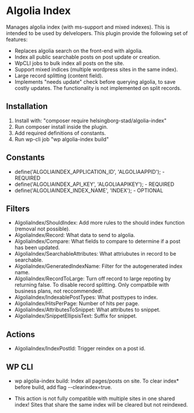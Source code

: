 # Algolia Index

Manages algolia index (with ms-support and mixed indexes). This is intended to be used by delvelopers. This plugin provide the following set of features:

 - Replaces algolia search on the front-end with algolia. 
 - Index all public searchable posts on post update or creation.
 - WpCLI jobs to bulk index all posts on the site. 
 - Support mixed indices (multiple wordpress sites in the same index). 
 - Large record splitting (content field). 
 - Implements "needs update" check before querying algolia, to save costly updates. The functionality is not implemented on split records. 

 ## Installation

 1. Install with: "composer require helsingborg-stad/algolia-index"
 2. Run composer install inside the plugin. 
 3. Add required definitions of constants.  
 3. Run wp-cli job "wp algolia-index build"

## Constants

- define('ALGOLIAINDEX_APPLICATION_ID', 'ALGOLIAAPPID'); - REQUIRED
- define('ALGOLIAINDEX_API_KEY', 'ALGOLIAAPIKEY'); - REQUIRED
- define('ALGOLIAINDEX_INDEX_NAME', 'INDEX'); - OPTIONAL

## Filters

- AlgoliaIndex/ShouldIndex: Add more rules to the should index function (removal not possible).
- AlgoliaIndex/Record: What data to send to algolia.
- AlgoliaIndex/Compare: What fields to compare to determine if a post has been updated.
- AlgoliaIndex/SearchableAttributes: What attriubutes in record to be searchable.
- AlgoliaIndex/GeneratedIndexName: Filter for the autogenerated index name.
- AlgoliaIndex/RecordToLarge: Turn off record to large repoting by returning false. To disable record splitting. Only compatbile with business plans, not reccommended!. 
- AlgoliaIndex/IndexablePostTypes: What posttypes to index. 
- AlgoliaIndex/HitsPerPage: Number of hits per page.
- AlgoliaIndex/AttributesToSnippet: What attributes to snippet.
- AlgoliaIndex/SnippetEllipsisText: Suffix for snippet.

## Actions
- AlgoliaIndex/IndexPostId: Trigger reindex on a post id. 

## WP CLI

- wp algolia-index build: Index all pages/posts on site. To clear index* before build, add flag --clearindex=true. 

* This action is not fully compatible with multiple sites in one shared index! Sites that share the same index will be cleared but not reindexed.